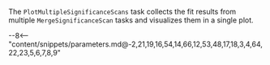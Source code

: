The `PlotMultipleSignificanceScans` task collects the fit results from multiple `MergeSignificanceScan` tasks and visualizes them in a single plot.

<div class="dhi_parameter_table">

--8<-- "content/snippets/parameters.md@-2,21,19,16,54,14,66,12,53,48,17,18,3,4,64,22,23,5,6,7,8,9"

</div>
